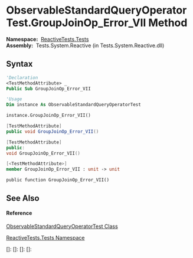 # ObservableStandardQueryOperatorTest.GroupJoinOp\_Error\_VII Method

**Namespace:**  [ReactiveTests.Tests](ReactiveTests.Tests\ReactiveTests.Tests.md)  
**Assembly:**  Tests.System.Reactive (in Tests.System.Reactive.dll)

## Syntax

```vb
'Declaration
<TestMethodAttribute> _
Public Sub GroupJoinOp_Error_VII
```

```vb
'Usage
Dim instance As ObservableStandardQueryOperatorTest

instance.GroupJoinOp_Error_VII()
```

```csharp
[TestMethodAttribute]
public void GroupJoinOp_Error_VII()
```

```c++
[TestMethodAttribute]
public:
void GroupJoinOp_Error_VII()
```

```fsharp
[<TestMethodAttribute>]
member GroupJoinOp_Error_VII : unit -> unit 
```

```jscript
public function GroupJoinOp_Error_VII()
```

## See Also

#### Reference

[ObservableStandardQueryOperatorTest Class](ObservableStandardQueryOperatorTest\ObservableStandardQueryOperatorTest.md)

[ReactiveTests.Tests Namespace](ReactiveTests.Tests\ReactiveTests.Tests.md)

[]: 
[]: 
[]: 
[]: 
